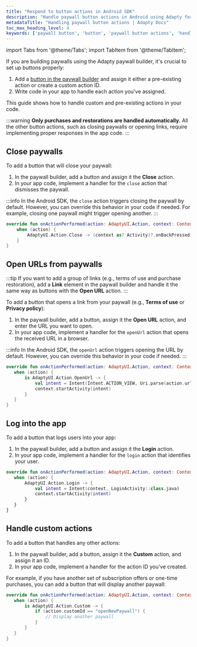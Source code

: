 ```yaml
---
title: "Respond to button actions in Android SDK"
description: "Handle paywall button actions in Android using Adapty for better app monetization."
metadataTitle: "Handling paywall button actions | Adapty Docs"
toc_max_heading_level: 4
keywords: ['paywall button', 'button', 'paywall button actions', 'handle actions']
---
```

import Tabs from '@theme/Tabs';
import TabItem from '@theme/TabItem';


If you are building paywalls using the Adapty paywall builder, it's crucial to set up buttons properly:

1. Add a [button in the paywall builder](paywall-buttons.md) and assign it either a pre-existing action or create a custom action ID.
2. Write code in your app to handle each action you've assigned.

This guide shows how to handle custom and pre-existing actions in your code.

:::warning
**Only purchases and restorations are handled automatically.** All the other button actions, such as closing paywalls or opening links, require implementing proper responses in the app code.
:::

## Close paywalls

To add a button that will close your paywall:

1. In the paywall builder, add a button and assign it the **Close** action.
2. In your app code, implement a handler for the `close` action that dismisses the paywall.

:::info
In the Android SDK, the `close` action triggers closing the paywall by default. However, you can override this behavior in your code if needed. For example, closing one paywall might trigger opening another.
:::


```kotlin
override fun onActionPerformed(action: AdaptyUI.Action, context: Context) {
    when (action) {
        AdaptyUI.Action.Close -> (context as? Activity)?.onBackPressed() // default behavior
    }
}
```

## Open URLs from paywalls

:::tip
If you want to add a group of links (e.g., terms of use and purchase restoration), add a **Link** element in the paywall builder and handle it the same way as buttons with the **Open URL** action.
:::

To add a button that opens a link from your paywall (e.g., **Terms of use** or **Privacy policy**):

1. In the paywall builder, add a button, assign it the **Open URL** action, and enter the URL you want to open.
2. In your app code, implement a handler for the `openUrl` action that opens the received URL in a browser.

:::info
In the Android SDK, the `openUrl` action triggers opening the URL by default. However, you can override this behavior in your code if needed.
:::


```kotlin
override fun onActionPerformed(action: AdaptyUI.Action, context: Context) {
   when (action) {    
       is AdaptyUI.Action.OpenUrl -> {
           val intent = Intent(Intent.ACTION_VIEW, Uri.parse(action.url)) // default behavior
           context.startActivity(intent)
       }
   }
}
```

## Log into the app

To add a button that logs users into your app:

1. In the paywall builder, add a button and assign it the **Login** action.
2. In your app code, implement a handler for the `login` action that identifies your user.

```kotlin
override fun onActionPerformed(action: AdaptyUI.Action, context: Context) {
   when (action) {
       AdaptyUI.Action.Login -> {
           val intent = Intent(context, LoginActivity::class.java)
           context.startActivity(intent)
       }
   }
}
```

## Handle custom actions

To add a button that handles any other actions:

1. In the paywall builder, add a button, assign it the **Custom** action, and assign it an ID.
2. In your app code, implement a handler for the action ID you've created.

For example, if you have another set of subscription offers or one-time purchases, you can add a button that will display another paywall:

```kotlin
override fun onActionPerformed(action: AdaptyUI.Action, context: Context) {
   when (action) {
       is AdaptyUI.Action.Custom -> {
           if (action.customId == "openNewPaywall") {
               // Display another paywall
           }
       }
   }
}
```